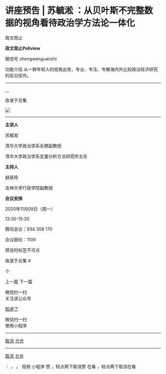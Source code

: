 

#  讲座预告 | 苏毓淞 ：从贝叶斯不完整数据的视角看待政治学方法论一体化

政文观止  

**政文观止Poliview** 

微信号 zhengwenguanzhi

功能介绍 从一群年轻人的视角出发，专业、专注、专解海内外比较政治经济研究的前沿佳作。

____

__

收录于合集

![](images/217/2.jpeg)

* * *

  

**主讲人**

苏毓淞

清华大学政治学系长聘副教授  

清华大学政治学系定量分析方法研究所主任

  

 **主持人**

赫泉玲

吉林大学行政学院副教授  

 **会议安排**

2020年11月09日（周一）

13:30-15:30

  

腾讯会议：934 308 170

会议密码：1109

  

预览时标签不可点

收录于合集 #

个

上一篇 下一篇



微信扫一扫  
关注该公众号

[知道了](javascript:;)

 微信扫一扫  
使用小程序

****

[取消](javascript:void\(0\);) [允许](javascript:void\(0\);)

****

[取消](javascript:void\(0\);) [允许](javascript:void\(0\);)

： ， 。 视频 小程序 赞 ，轻点两下取消赞 在看 ，轻点两下取消在看

